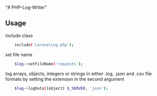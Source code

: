 "# PHP-Log-Writer" 

## Usage

include class 
```sh
    include('LaravelLog.php');
```

set  file name
```sh
    $log->setFileName('requests');
```

log arrays, objects, integers or strings in either .log, .json and .csv file formats by setting the extension in the second argument 
```sh
    $log->logData((object) $_SERVER, 'json');
```







